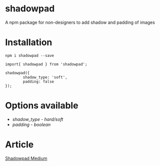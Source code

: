 # shadowpad
A npm package  for non-designers to add shadow and padding of images

# Installation

`npm i shadowpad --save`

```
import{ shadowpad } from 'shadowpad';

shadowpad({
        shadow_type: 'soft',
        padding: false
});

```
# Options available

* *shadow_type* - _hard/soft_
* *padding* - _boolean_

# Article

[Shadowpad Medium](https://raswanth8901.medium.com/how-i-developed-and-published-my-first-npm-package-2bfa4a26f203)

